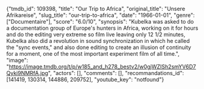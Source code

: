 {"tmdb_id": 109398, "title": "Our Trip to Africa", "original_title": "Unsere Afrikareise", "slug_title": "our-trip-to-africa", "date": "1966-01-01", "genre": ["Documentaire"], "score": "6.0/10", "synopsis": "Kubelka was asked to do a documentation group of Europe's hunters in Africa, working on it for hours and do the editing very extreme so film live leaving only 12 1/2 minutes, Kubelka also did a revolution in sound synchronization in which he called the \"sync events,\" and also done editing to create an illusion of continuity for a moment, one of the most important experiment film of all time.", "image": "https://image.tmdb.org/t/p/w185_and_h278_bestv2/w0gjWZISh2smYV6D7Qyki9NMRfA.jpg", "actors": [], "comments": [], "recommandations_id": [141419, 130314, 144886, 209752], "youtube_key": "notfound"}